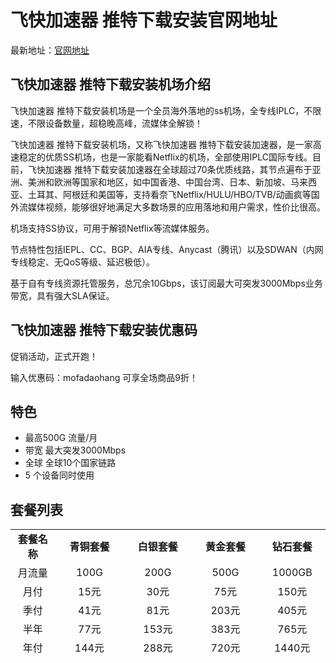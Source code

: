 # 飞快加速器 推特下载安装官网地址

最新地址：[官网地址](https://老牌机场.com)

## 飞快加速器 推特下载安装机场介绍

飞快加速器 推特下载安装机场是一个全员海外落地的ss机场，全专线IPLC，不限速，不限设备数量，超稳晚高峰，流媒体全解锁！

飞快加速器 推特下载安装机场，又称飞快加速器 推特下载安装加速器，是一家高速稳定的优质SS机场，也是一家能看Netflix的机场，全部使用IPLC国际专线。目前，飞快加速器 推特下载安装加速器在全球超过70条优质线路，其节点遍布于亚洲、美洲和欧洲等国家和地区，如中国香港、中国台湾、日本、新加坡、马来西亚、土耳其、阿根廷和美国等，支持看奈飞Netflix/HULU/HBO/TVB/动画疯等国外流媒体视频，能够很好地满足大多数场景的应用落地和用户需求，性价比很高。


机场支持SS协议，可用于解锁Netflix等流媒体服务。

节点特性包括IEPL、CC、BGP、AIA专线、Anycast（腾讯）以及SDWAN（内网专线稳定、无QoS等级、延迟极低）。

基于自有专线资源托管服务，总冗余10Gbps，该订阅最大可突发3000Mbps业务带宽，具有强大SLA保证。

## 飞快加速器 推特下载安装优惠码

促销活动，正式开跑！

 输入优惠码：mofadaohang 可享全场商品9折！

## 特色

* 最高500G 流量/月
* 带宽 最大突发3000Mbps
* 全球 全球10个国家链路
* 5 个设备同时使用

## 套餐列表

<table style="border-collapse: collapse; width: 100%; height: 201px;">
<tbody>
<tr style="height: 26px;">
<td style="width: 11.2726%; text-align: center; height: 26px;"><strong>套餐名称</strong></td>
<td style="width: 17.2596%; text-align: center; height: 26px;"><strong>青铜套餐</strong></td>
<td style="width: 17.1843%; text-align: center; height: 26px;"><strong>白银套餐</strong></td>
<td style="width: 16.8587%; text-align: center; height: 26px;"><strong>黄金套餐</strong></td>
<td style="width: 16.7585%; text-align: center;"><strong>钻石套餐</strong></td>
</tr>
<tr style="height: 26px;">
<td style="width: 11.2726%; text-align: center; height: 26px;">月流量</td>
<td style="width: 17.2596%; text-align: center; height: 26px;">100G</td>
<td style="width: 17.1843%; text-align: center; height: 26px;">200G</td>
<td style="width: 16.8587%; text-align: center; height: 26px;">500G</td>
<td style="width: 16.7585%; text-align: center;">1000GB</td>
</tr>
<tr style="height: 26px;">
<td style="width: 11.2726%; text-align: center; height: 26px;">月付</td>
<td style="width: 17.2596%; text-align: center; height: 26px;">15元</td>
<td style="width: 17.1843%; text-align: center; height: 26px;">30元</td>
<td style="width: 16.8587%; text-align: center; height: 26px;">75元</td>
<td style="width: 16.7585%; text-align: center;">150元</td>
</tr>
<tr style="height: 26px;">
<td style="width: 11.2726%; text-align: center; height: 26px;">季付</td>
<td style="width: 17.2596%; text-align: center; height: 26px;">41元</td>
<td style="width: 17.1843%; text-align: center; height: 26px;">81元</td>
<td style="width: 16.8587%; text-align: center; height: 26px;">203元</td>
<td style="width: 16.7585%; text-align: center;">405元</td>
</tr>
<tr>
<td style="width: 11.2726%; text-align: center;">半年</td>
<td style="width: 17.2596%; text-align: center;">77元</td>
<td style="width: 17.1843%; text-align: center;">153元</td>
<td style="width: 16.8587%; text-align: center;">383元</td>
<td style="width: 16.7585%; text-align: center;">765元</td>
</tr>
<tr style="height: 26px;">
<td style="width: 11.2726%; text-align: center; height: 26px;">年付</td>
<td style="width: 17.2596%; text-align: center; height: 26px;">144元</td>
<td style="width: 17.1843%; text-align: center; height: 26px;">288元</td>
<td style="width: 16.8587%; text-align: center; height: 26px;">720元</td>
<td style="width: 16.7585%; text-align: center;">1440元</td>
</tr>
<tr>
<td style="width: 11.2726%; text-align: center;">套餐详情</td>
<td style="text-align: left; width: 51.3026%;" colspan="4">每 30 天重置流量，不限制客户端数量，不限制速度，支持所有节点线路，多数流媒体解锁，快速客服响应，全平台客户端。</td>
</tr>
</tbody>
</table>


